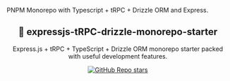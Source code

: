 PNPM Monorepo with Typescript + tRPC + Drizzle ORM and Express.

<div align="center">
  <h2>🔋 expressjs-tRPC-drizzle-monorepo-starter</h2>
  <p>Express.js + tRPC + TypeScript + Drizzle ORM monorepo starter packed with useful development features.</p>

[![GitHub Repo stars](https://img.shields.io/github/stars/oungseik/pnpm-monorepo-starter)](https://github.com/Oungseik/pnpm-monorepo-starter/stargazers)
<!-- [![Depfu](https://badges.depfu.com/badges/fc6e730632ab9dacaf7df478a08684a7/overview.svg)](https://depfu.com/github/theodorusclarence/ts-nextjs-tailwind-starter?project_id=30160) -->
<!-- [![Last Update](https://img.shields.io/badge/deps%20update-every%20sunday-blue.svg)](https://shields.io/) -->

</div>

